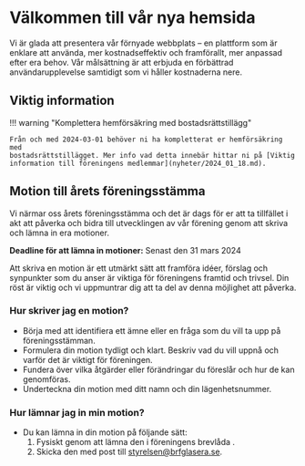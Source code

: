 # Välkommen till vår nya hemsida

Vi är glada att presentera vår förnyade webbplats – en plattform som är enklare
att använda, mer kostnadseffektiv och framförallt, mer anpassad efter era
behov. Vår målsättning är att erbjuda en förbättrad användarupplevelse
samtidigt som vi håller kostnaderna nere.

## Viktig information

!!! warning "Komplettera hemförsäkring med bostadsrättstillägg"

    Från och med 2024-03-01 behöver ni ha kompletterat er hemförsäkring med
    bostadsrättstillägget. Mer info vad detta innebär hittar ni på [Viktig
    information till föreningens medlemmar](nyheter/2024_01_18.md).

## Motion till årets föreningsstämma

Vi närmar oss årets föreningsstämma och det är dags för er att ta tillfället i
akt att påverka och bidra till utvecklingen av vår förening genom att skriva
och lämna in era motioner.

**Deadline för att lämna in motioner:** Senast den 31 mars 2024

Att skriva en motion är ett utmärkt sätt att framföra idéer, förslag och
synpunkter som du anser är viktiga för föreningens framtid och trivsel. Din
röst är viktig och vi uppmuntrar dig att ta del av denna möjlighet att påverka.

### Hur skriver jag en motion?

- Börja med att identifiera ett ämne eller en fråga som du vill ta upp på
  föreningsstämman.
- Formulera din motion tydligt och klart. Beskriv vad du vill uppnå och varför
  det är viktigt för föreningen.
- Fundera över vilka åtgärder eller förändringar du föreslår och hur de kan
  genomföras.
- Underteckna din motion med ditt namn och din lägenhetsnummer.

### Hur lämnar jag in min motion?

- Du kan lämna in din motion på följande sätt:
  1. Fysiskt genom att lämna den i föreningens brevlåda .
  2. Skicka den med post till [styrelsen@brfglasera.se](mailto:styrelsen@brfglasera.se).
